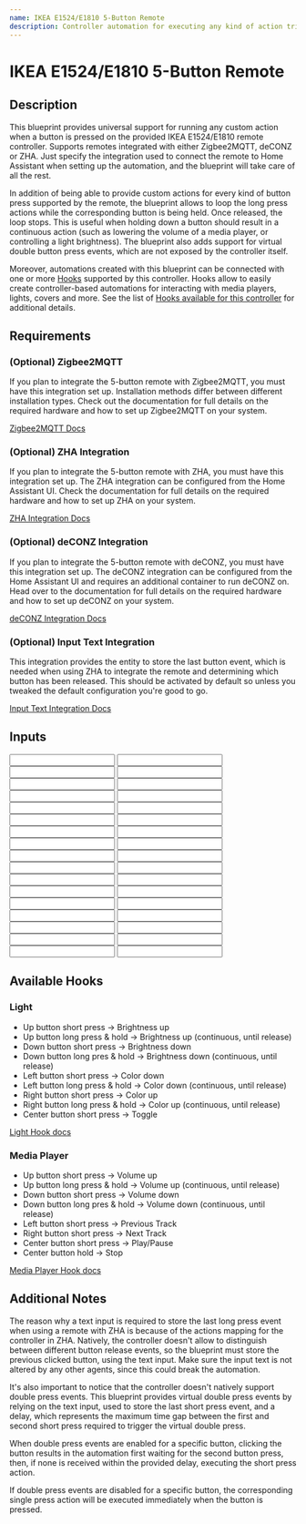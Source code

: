 ```yaml
---
name: IKEA E1524/E1810 5-Button Remote
description: Controller automation for executing any kind of action triggered by an IKEA E1524/E1810 5-Button remote remote controller. Allows to optionally loop an action on a button long press. Supports Zigbee2MQTT, deCONZ, ZHA.
---
```


# IKEA E1524/E1810 5-Button Remote

## Description

This blueprint provides universal support for running any custom action when a button is pressed on the provided IKEA E1524/E1810 remote controller. Supports remotes integrated with either Zigbee2MQTT, deCONZ or ZHA. Just specify the integration used to connect the remote to Home Assistant when setting up the automation, and the blueprint will take care of all the rest.

In addition of being able to provide custom actions for every kind of button press supported by the remote, the blueprint allows to loop the long press actions while the corresponding button is being held. Once released, the loop stops. This is useful when holding down a button should result in a continuous action (such as lowering the volume of a media player, or controlling a light brightness).
The blueprint also adds support for virtual double button press events, which are not exposed by the controller itself.

Moreover, automations created with this blueprint can be connected with one or more [Hooks](https://epmatt.github.io/awesome-ha-blueprints/blueprints/hooks) supported by this controller.
Hooks allow to easily create controller-based automations for interacting with media players, lights, covers and more. See the list of [Hooks available for this controller](https://epmatt.github.io/awesome-ha-blueprints/blueprints/controllers/ikea_e1524_e1810#available-hooks) for additional details.

## Requirements

### (Optional) Zigbee2MQTT

If you plan to integrate the 5-button remote with Zigbee2MQTT, you must have this integration set up. Installation methods differ between different installation types. Check out the documentation for full details on the required hardware and how to set up Zigbee2MQTT on your system.

[Zigbee2MQTT Docs](https://www.zigbee2mqtt.io/)

### (Optional) ZHA Integration

If you plan to integrate the 5-button remote with ZHA, you must have this integration set up. The ZHA integration can be configured from the Home Assistant UI. Check the documentation for full details on the required hardware and how to set up ZHA on your system.

[ZHA Integration Docs](https://www.home-assistant.io/integrations/zha/)

### (Optional) deCONZ Integration

If you plan to integrate the 5-button remote with deCONZ, you must have this integration set up. The deCONZ integration can be configured from the Home Assistant UI and requires an additional container to run deCONZ on. Head over to the documentation for full details on the required hardware and how to set up deCONZ on your system.

[deCONZ Integration Docs](https://www.home-assistant.io/integrations/deconz/)

### (Optional) Input Text Integration

This integration provides the entity to store the last button event, which is needed when using ZHA to integrate the remote and determining which button has been released. This should be activated by default so unless you tweaked the default configuration you're good to go.

[Input Text Integration Docs](https://www.home-assistant.io/integrations/input_text/)

## Inputs

<Input
 name='Integration'
 description='Integration used for connecting the remote with Home Assistant. Type "Zigbee2MQTT", "deCONZ" or "ZHA".'
 selector='select'
 required
 />
<Input
 name='Remote'
 description='The IKEA remote to use for the automation. Choose a value only if the remote is integrated with deCONZ or ZHA.'
 selector='device'
 required='ZHA, deCONZ'
 />
<Input
 name='Remote Action Sensor'
 description='The action sensor of the IKEA remote to use for the automation. Choose a value only if the remote is integrated with Zigbee2MQTT.'
 selector='entity'
 required='Zigbee2MQTT'
 />
<Input
 name='Left button - short press'
 description='Action to run on short left button press.'
 selector='action'
 />
<Input
 name='Left button - double press'
 description='Action to run on double left button press.'
 selector='action'
 />
<Input
 name='Left button - short press'
 description='Action to run on short left button press.'
 selector='action'
 />
<Input
 name='Left button - long press'
 description='Action to run on long left button press.'
 selector='action'
 />
<Input
 name='Left button - release after long press'
 description='Action to run on left button release after a long press.'
 selector='action'
 />
<Input
 name='Right button - short press'
 description='Action to run on short right button press.'
 selector='action'
 />
<Input
 name='Right button - double press'
 description='Action to run on double right button press.'
 selector='action'
 />
<Input
 name='Right button - long press'
 description='Action to run on long right button press.'
 selector='action'
 />
<Input
 name='Right button - release after long press'
 description='Action to run on right button release after a long press.'
 selector='action'
 />
<Input
 name='Up button - short press'
 description='Action to run on short up button press.'
 selector='action'
 />
<Input
 name='Up button - double press'
 description='Action to run on double up button press.'
 selector='action'
 />
<Input
 name='Up button - long press'
 description='Action to run on long up button press.'
 selector='action'
 />
<Input
 name='Up button - release after long press'
 description='Action to run on up button release after a long press.'
 selector='action'
 />
<Input
 name='Down button - short press'
 description='Action to run on short down button press.'
 selector='action'
 />
<Input
 name='Down button - double press'
 description='Action to run on double down button press.'
 selector='action'
 />
<Input
 name='Down button - long press'
 description='Action to run on long down button press.'
 selector='action'
 />
<Input
 name='Down button - release after long press'
 description='Action to run on down button release after a long press.'
 selector='action'
 />
<Input
 name='Center button - short press'
 description='Action to run on short center button press.'
 selector='action'
 />
<Input
 name='Center button - double press'
 description='Action to run on double center button press.'
 selector='action'
 />
<Input
 name='Center button - long press'
 description='Action to run on long center button press.'
 selector='action'
 />
<Input
 name='Long left button press - loop until release'
 description='Boolean to indicate whether to loop the action until the button is released.'
 selector='boolean'
 />
<Input
 name='Long right button press - loop until release'
 description='Boolean to indicate whether to loop the action until the button is released.'
 selector='boolean'
 />
<Input
 name='Long up button press - loop until release'
 description='Boolean to indicate whether to loop the action until the button is released.'
 selector='boolean'
 />
<Input
 name='Long down button press - loop until release'
 description='Boolean to indicate whether to loop the action until the button is released.'
 selector='boolean'
 />
<Input
 name='Expose left button double press event'
 description='Choose whether or not to expose the virtual double press event.'
 selector='boolean'
 />
<Input
 name='Expose right button double press event'
 description='Choose whether or not to expose the virtual double press event.'
 selector='boolean'
 />
<Input
 name='Expose up button double press event'
 description='Choose whether or not to expose the virtual double press event.'
 selector='boolean'
 />
<Input
 name='Expose down button double press event'
 description='Choose whether or not to expose the virtual double press event.'
 selector='boolean'
 />
<Input
 name='Expose center button double press event'
 description='Choose whether or not to expose the virtual double press event.'
 selector='boolean'
 />
<Input
 name='Helper - Last Press Event'
 description='Input Text used to store the last press event. See docs for more. Provide an entity only if the remote is integrated with ZHA or if you are using a double press action.'
 selector='entity'
 required='ZHA, double press action'
 />
<Input
 name='Helper - Double Press delay'
 description='Max delay between the first and the second button press for the double press event. Provide a value only if you are using a double press action. Increase this value if you notice that the double press action is not triggered properly.'
 selector='number'
 />

## Available Hooks

### Light

- Up button short press -> Brightness up
- Up button long press & hold -> Brightness up (continuous, until release)
- Down button short press -> Brightness down
- Down button long pres & hold -> Brightness down (continuous, until release)
- Left button short press -> Color down
- Left button long press & hold -> Color down (continuous, until release)
- Right button short press -> Color up
- Right button long press & hold -> Color up (continuous, until release)
- Center button short press -> Toggle

[Light Hook docs](https://epmatt.github.io/awesome-ha-blueprints/blueprints/hooks/light)

### Media Player

- Up button short press -> Volume up
- Up button long press & hold -> Volume up (continuous, until release)
- Down button short press -> Volume down
- Down button long pres & hold -> Volume down (continuous, until release)
- Left button short press -> Previous Track
- Right button short press -> Next Track
- Center button short press -> Play/Pause
- Center button hold -> Stop

[Media Player Hook docs](https://epmatt.github.io/awesome-ha-blueprints/blueprints/hooks/media_player)

## Additional Notes

The reason why a text input is required to store the last long press event when using a remote with ZHA is because of the actions mapping for the controller in ZHA. Natively, the controller doesn't allow to distinguish between different button release events, so the blueprint must store the previous clicked button, using the text input. Make sure the input text is not altered by any other agents, since this could break the automation.

It's also important to notice that the controller doesn't natively support double press events. This blueprint provides virtual double press events by relying on the text input, used to store the last short press event, and a delay, which represents the maximum time gap between the first and second short press required to trigger the virtual double press.

When double press events are enabled for a specific button, clicking the button results in the automation first waiting for the second button press, then, if none is received within the provided delay, executing the short press action.

If double press events are disabled for a specific button, the corresponding single press action will be executed immediately when the button is pressed.
